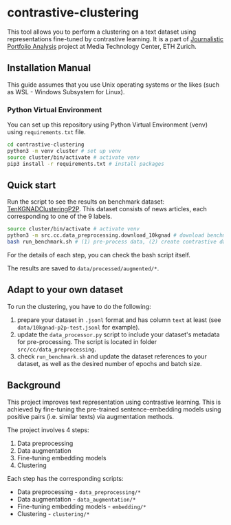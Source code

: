 # contrastive-clustering

This tool allows you to perform a clustering on a text dataset using representations fine-tuned by contrastive learning. It is a part of [Journalistic Portfolio Analysis](https://mtc.ethz.ch/research/natural-language-processing/journalistic-portfolio-analysis.html) project at Media Technology Center, ETH Zurich.

## Installation Manual

This guide assumes that you use Unix operating systems or the likes (such as WSL - Windows Subsystem for Linux).

### Python Virtual Environment
You can set up this repository using Python Virtual Environment (venv) using `requirements.txt` file.

```bash
cd contrastive-clustering
python3 -m venv cluster # set up venv
source cluster/bin/activate # activate venv
pip3 install -r requirements.txt # install packages
```

## Quick start

Run the script to see the results on benchmark dataset: [TenKGNADClusteringP2P](https://huggingface.co/datasets/slvnwhrl/tenkgnad-clustering-p2p). This dataset consists of news articles, each corresponding to one of the 9 labels.

```bash
source cluster/bin/activate # activate venv
python3 -m src.cc.data_preprocessing.download_10kgnad # download benchmark dataset
bash run_benchmark.sh # (1) pre-process data, (2) create contrastive data pairs, (3) fine-tune embedding checkpoint, and (4) cluster embeddings
```

For the details of each step, you can check the bash script itself.

The results are saved to `data/processed/augmented/*`.

## Adapt to your own dataset

To run the clustering, you have to do the following:

1. prepare your dataset in `.jsonl` format and has column `text` at least (see `data/10kgnad-p2p-test.jsonl` for example). 
2. update the `data_processor.py` script to include your dataset's metadata for pre-processing. The script is located in folder `src/cc/data_preprocessing`.
3. check `run_benchmark.sh` and update the dataset references to your dataset, as well as the desired number of epochs and batch size.

## Background

This project improves text representation using contrastive learning. This is achieved by fine-tuning the pre-trained sentence-embedding models using positive pairs (i.e. similar texts) via augmentation methods.

The project involves 4 steps:
1. Data preprocessing
2. Data augmentation
3. Fine-tuning embedding models
4. Clustering

Each step has the corresponding scripts:
- Data preprocessing - `data_preprocessing/*`
- Data augmentation - `data_augmentation/*`
- Fine-tuning embedding models - `embedding/*`
- Clustering - `clustering/*`
